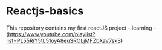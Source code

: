 # Reactjs-basics
This repository contains my first reactJS project - learning - (https://www.youtube.com/playlist?list=PL55RiY5tL51oyA8euSROLjMFZbXaV7skS)
